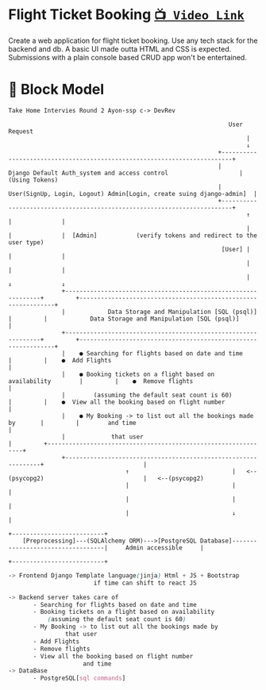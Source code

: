 # Flight Ticket Booking [`📺 Video Link`](https://youtube.com)

Create a web application for flight ticket booking. Use any tech stack for the backend and db. A basic UI made outta HTML and CSS is expected. Submissions with a  plain console based CRUD app won't be entertained.

# 🎯 Block Model

    Take Home Intervies Round 2 Ayon-ssp c-> DevRev

                                                                  User Request
                                                                       |
                                                                       ↓
                                                               +-------------------------------------------------------------------------+
                                                               |        Django Default Auth_system and access control                    | (Using Tokens)
                                                               |    User(SignUp, Login, Logout) Admin[Login, create suing django-admin]  |
                                                               +-------------------------------------------------------------------------+
                                                                       ↑        |              |
                                                                       |        |              |  [Admin]           (verify tokens and redirect to the user type)
                                                                [User] |        |              |
                                                                       |        |              |
                                                                       |        ↓              ↓
                   +---------------------------------------------------------------+         +---------------------------------------------------------------+
                   |            Data Storage and Manipulation [SQL (psql)]         |         |            Data Storage and Manipulation [SQL (psql)]         |
                   +---------------------------------------------------------------+         +---------------------------------------------------------------+
                   |    ● Searching for flights based on date and time             |         |    ●  Add Flights                                             |
                   |    ● Booking tickets on a flight based on availability        |         |    ●  Remove flights                                          |
                   |        (assuming the default seat count is 60)                |         |    ●  View all the booking based on flight number             |
                   |    ● My Booking -> to list out all the bookings made by       |         |        and time                                               |
                   |             that user                                         |         +---------------------------------------------------------------+
                   +---------------------------------------------------------------+                            |
                                     ↑                             |   <--(psycopg2)                            |   <--(psycopg2)
                                     |                             |                                            |
                                     |                             |                                            |
                                     |                             ↓                                            |
                                                                                                     +--------------------------+
        [Preprocessing]---(SQLAlchemy ORM)--->[PostgreSQL Database]----------------------------------|     Admin accessible     |
                                                                                                     +--------------------------+



```css
-> Frontend Django Template language(jinja) Html + JS + Bootstrap
                        if time can shift to react JS

-> Backend server takes care of
       - Searching for flights based on date and time
       - Booking tickets on a flight based on availability
           (assuming the default seat count is 60)
       - My Booking -> to list out all the bookings made by
                that user
       - Add Flights
       - Remove flights
       - View all the booking based on flight number
                     and time
-> DataBase
       - PostgreSQL[sql commands]

```